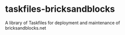 # taskfiles-bricksandblocks
A library of Taskfiles for deployment and maintenance of bricksandblocks.net
